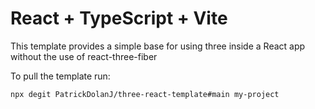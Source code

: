 # React + TypeScript + Vite

This template provides a simple base for using three inside a React app without the use of react-three-fiber

To pull the template run:

```
npx degit PatrickDolanJ/three-react-template#main my-project
```
